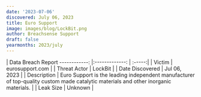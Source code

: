 ```yaml
---
date: '2023-07-06'
discovered: July 06, 2023
title: Euro Support
image: images/blog/LockBit.png
author: Breachsense Support
draft: false
yearmonths: 2023/july
---
```



| Data Breach Report
------------:     |:-------------:    | :-----:|
| Victim      | eurosupport.com      | 
| Threat Actor      | LockBit      | 
| Date Discovered      | Jul 06, 2023      | 
| Description      | Euro Support is the leading independent manufacturer of top-quality custom made catalytic materials and other inorganic materials.      | 
| Leak Size      | Unknown      | 

